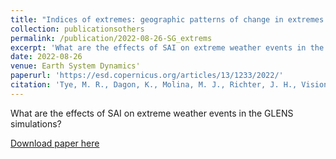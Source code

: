 ```yaml
---
title: "Indices of extremes: geographic patterns of change in extremes and associated vegetation impacts under climate intervention"
collection: publicationsothers
permalink: /publication/2022-08-26-SG_extrems
excerpt: 'What are the effects of SAI on extreme weather events in the GLENS simulations?'
date: 2022-08-26
venue: Earth System Dynamics'
paperurl: 'https://esd.copernicus.org/articles/13/1233/2022/'
citation: 'Tye, M. R., Dagon, K., Molina, M. J., Richter, J. H., Visioni, D., Kravitz, B., and Tilmes, S.: Indices of extremes: geographic patterns of change in extremes and associated vegetation impacts under climate intervention, Earth Syst. Dynam., 13, 1233-1257.'
---
```


What are the effects of SAI on extreme weather events in the GLENS simulations?

[Download paper here](https://esd.copernicus.org/articles/13/1233/2022/)

 

